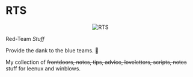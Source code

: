 # RTS

<p align="center">
<img src="https://user-images.githubusercontent.com/3386438/56661189-14946180-6656-11e9-8507-3e3f85eb743b.jpg" alt="RTS"/>
</p>

Red-Team *Stuff*

Provide the dank to the blue teams. :100:

My collection of ~~frontdoors, notes, tips, advice, loveletters, scripts, notes~~ stuff for leenux and winblows.
